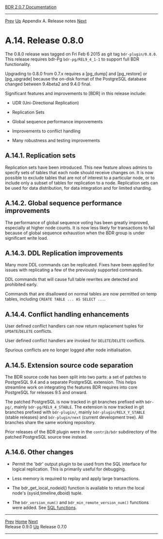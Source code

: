   [BDR 2.0.7 Documentation](README.md)                                                                                            
  ----------------------------------------------------------- ---------------------------------------- --------------------------- ---------------------------------------------------------
  [Prev](release-0.9.0.md "Release 0.9.0")   [Up](releasenotes.md)    Appendix A. Release notes    [Next](release-0.7.md "Release 0.7.0")  


# A.14. Release 0.8.0

The 0.8.0 release was tagged on Fri Feb 6 2015 as git tag
`bdr-plugin/0.8.0`. This release requires bdr-Pg
`bdr-pg/REL9_4_1-1` to support full BDR functionality.

Upgrading to 0.8.0 from 0.7.x requires a [pg_dump] and
[pg_restore] or [pg_upgrade] because the
on-disk format of the PostgreSQL database changed between 9.4beta2 and
9.4.0 final.

Significant features and improvements to [BDR] in this
release include:

-   UDR (Uni-Directional Replication)

-   Replication Sets

-   Global sequence performance improvements

-   Improvements to conflict handling

-   Many robustness and testing improvements

## A.14.1. Replication sets

Replication sets have been introduced. This new feature allows admins to
specify sets of tables that each node should receive changes on. It is
now possible to exclude tables that are not of interest to a particular
node, or to include only a subset of tables for replication to a node.
Replication sets can be used for data distribution, for data integration
and for limited sharding.

## A.14.2. Global sequence performance improvements

The performance of global sequence voting has been greatly improved,
especially at higher node counts. It is now less likely for transactions
to fail because of global sequence exhaustion when the BDR group is
under significant write load.

## A.14.3. DDL Replication improvements

Many more DDL commands can be replicated. Fixes have been applied for
issues with replicating a few of the previously supported commands.

DDL commands that will cause full table rewrites are detected and
prohibited early.

Commands that are disallowed on normal tables are now permitted on temp
tables, including `CREATE TABLE ... AS SELECT ...`.

## A.14.4. Conflict handling enhancements

User defined conflict handlers can now return replacement tuples for
`UPDATE`/`DELETE` conflicts.

User defined conflict handlers are invoked for
`DELETE`/`DELETE` conflicts.

Spurious conflicts are no longer logged after node initialisation.

## A.14.5. Extension source code separation

The BDR source code has been split into two parts: a set of patches to
PostgreSQL 9.4 and a separate PostgreSQL extension. This helps
streamline work on integrating the features BDR requires into core
PostgreSQL for releases 9.5 and onward.

The patched PostgreSQL is now tracked in git branches prefixed with
`bdr-pg/`, mainly `bdr-pg/REL9_4_STABLE`. The
extension is now tracked in git branches prefixed with
`bdr-plugin/`, mainly `bdr-plugin/RELX_Y_STABLE`
(stable releases) and `bdr-plugin/next` (current development
tree). All branches share the same working repository.

Prior releases of the BDR plugin were in the `contrib/bdr`
subdirectory of the patched PostgreSQL source tree instead.

## A.14.6. Other changes

-   Permit the \'bdr\' output plugin to be used from the SQL interface
    for logical replication. This is primarily useful for debugging.

-   Less memory is required to replay and apply large transactions.

-   The bdr_get_local_nodeid() function is available to return the local
    node\'s (sysid,timeline,dboid) tuple.

-   The `bdr_version_num()` and
    `bdr_min_remote_version_num()` functions were added. See
    [SQL functions](functions.md).



  ------------------------------------------- ---------------------------------------- -----------------------------------------
  [Prev](release-0.9.0.md)      [Home](README.md)       [Next](release-0.7.md)  
  Release 0.9.0                                [Up](releasenotes.md)                              Release 0.7.0
  ------------------------------------------- ---------------------------------------- -----------------------------------------
